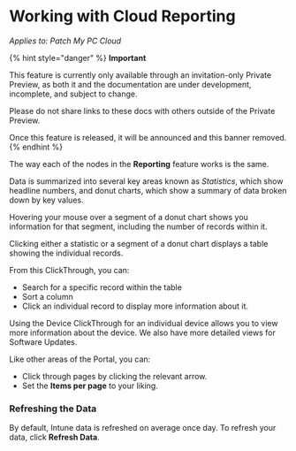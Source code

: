 # Working with Cloud Reporting

_Applies to: Patch My PC Cloud_

{% hint style="danger" %}
**Important**

This feature is currently only available through an invitation-only Private Preview, as both it and the documentation are under development, incomplete, and subject to change.

Please do not share links to these docs with others outside of the Private Preview.

Once this feature is released, it will be announced and this banner removed.
{% endhint %}

The way each of the nodes in the **Reporting** feature works is the same.

Data is summarized into several key areas known as _Statistics_, which show headline numbers, and donut charts, which show a summary of data broken down by key values.

Hovering your mouse over a segment of a donut chart shows you information for that segment, including the number of records within it.

Clicking either a statistic or a segment of a donut chart displays a table showing the individual records.

From this ClickThrough, you can:

* Search for a specific record within the table
* Sort a column
* Click an individual record to display more information about it.

Using the Device ClickThrough for an individual device allows you to view more information about the device. We also have more detailed views for Software Updates.

Like other areas of the Portal, you can:

* Click through pages by clicking the relevant arrow.
* Set the **Items per page** to your liking.

### Refreshing the Data

By default, Intune data is refreshed on average once day. To refresh your data, click **Refresh Data**.
